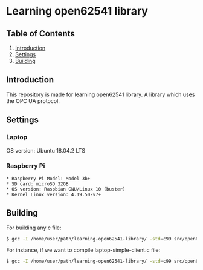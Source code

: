 # Learning open62541 library

## Table of Contents
1. [Introduction](#intro)
2. [Settings](#set)
3. [Building](#build)

<a name="intro"></a>
## Introduction

This repository is made for learning open62541 library. A library which uses the OPC UA protocol.

<a name="set"></a>
## Settings

### Laptop

OS version: Ubuntu 18.04.2 LTS

### Raspberry Pi

	* Raspberry Pi Model: Model 3b+
	* SD card: microSD 32GB
	* OS version: Raspbian GNU/Linux 10 (buster)
	* Kernel Linux version: 4.19.50-v7+

<a name="build"></a>
## Building

For building any c file:

```sh
$ gcc -I /home/user/path/learning-open62541-library/ -std=c99 src/open62541.c src/any-file.c
```

For instance, if we want to compile laptop-simple-client.c file:

```sh
$ gcc -I /home/user/path/learning-open62541-library/ -std=c99 src/open62541.c src/laptop-simple-client.c
```


